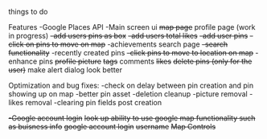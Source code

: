 things to do

Features
    -Google Places API
    -Main screen ui
        ~~map page~~
        profile page (work in progress)
            ~~-add users pins as box~~
            ~~-add users total likes~~
            ~~-add user pins~~
            ~~-click on pins to move on map~~
            -achievements
        search page
            ~~-search functionality~~
            -recently created pins
            ~~-click pins to move to location on map~~
    -enhance pins
        ~~profile picture~~
        ~~tags~~
        comments
        ~~likes~~
        ~~delete pins (only for the user)~~
        make alert dialog look better

Optimization and bug fixes:
    -check on delay between pin creation and pin showing up on map
    -better pin asset
    -deletion cleanup
        -picture removal
        -likes removal
    -clearing pin fields post creation

~~-Google account login~~
~~look up ability to use google map functionality such as buisness info~~
~~google account login~~
~~username~~
~~Map Controls~~
